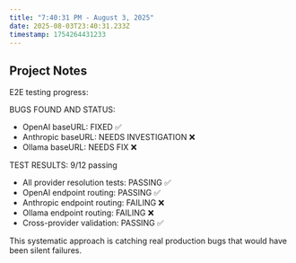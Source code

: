 ```yaml
---
title: "7:40:31 PM - August 3, 2025"
date: 2025-08-03T23:40:31.233Z
timestamp: 1754264431233
---
```


## Project Notes

E2E testing progress:

BUGS FOUND AND STATUS:
- OpenAI baseURL: FIXED ✅
- Anthropic baseURL: NEEDS INVESTIGATION ❌ 
- Ollama baseURL: NEEDS FIX ❌

TEST RESULTS: 9/12 passing
- All provider resolution tests: PASSING ✅
- OpenAI endpoint routing: PASSING ✅
- Anthropic endpoint routing: FAILING ❌
- Ollama endpoint routing: FAILING ❌
- Cross-provider validation: PASSING ✅

This systematic approach is catching real production bugs that would have been silent failures.
